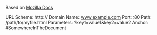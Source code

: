 Based on [Mozilla Docs](https://developer.mozilla.org/en-US/docs/Learn/Common_questions/Web_mechanics/What_is_a_URL)

URL Scheme: http://
Domain Name: www.example.com
Port: :80
Path: /path/to/myfile.html
Parameters: ?key1=value1&key2=value2
Anchor: #SomewhereInTheDocument